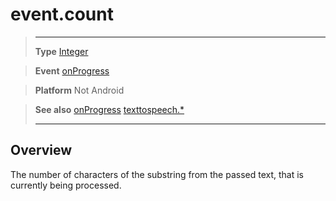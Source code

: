 # event.count

> --------------------- ------------------------------------------------------------------------------------------
> __Type__              [Integer](/type/Integer/index.md)

> __Event__             [onProgress](/plugin/texttospeech/event/onProgress/index.md)

> __Platform__          Not Android

> __See also__          [onProgress](/plugin/texttospeech/event/onProgress/index.md)
>						[texttospeech.*](/plugin/texttospeech/index.md)
> --------------------- ------------------------------------------------------------------------------------------

## Overview

The number of characters of the substring from the passed text, that is currently being processed.